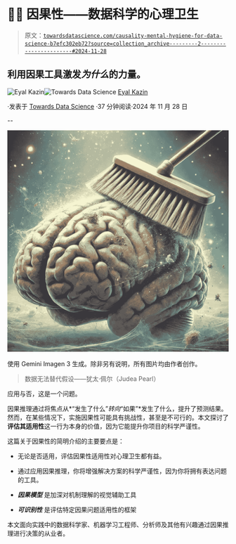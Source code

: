 # 🧠🧹 因果性——数据科学的心理卫生

> 原文：[`towardsdatascience.com/causality-mental-hygiene-for-data-science-b7efc302eb72?source=collection_archive---------2-----------------------#2024-11-28`](https://towardsdatascience.com/causality-mental-hygiene-for-data-science-b7efc302eb72?source=collection_archive---------2-----------------------#2024-11-28)

## 利用因果工具激发*为什么*的力量。

[](https://eyal-kazin.medium.com/?source=post_page---byline--b7efc302eb72--------------------------------)![Eyal Kazin](https://eyal-kazin.medium.com/?source=post_page---byline--b7efc302eb72--------------------------------)[](https://towardsdatascience.com/?source=post_page---byline--b7efc302eb72--------------------------------)![Towards Data Science](https://towardsdatascience.com/?source=post_page---byline--b7efc302eb72--------------------------------) [Eyal Kazin](https://eyal-kazin.medium.com/?source=post_page---byline--b7efc302eb72--------------------------------)

·发表于 [Towards Data Science](https://towardsdatascience.com/?source=post_page---byline--b7efc302eb72--------------------------------) ·37 分钟阅读·2024 年 11 月 28 日

--

![](img/3f42f9efb8d57d7c6417cb07dd8c3b95.png)

使用 Gemini Imagen 3 生成。除非另有说明，所有图片均由作者创作。

> 数据无法替代假设——犹太·佩尔（Judea Pearl）

应用与否，这是一个问题。

因果推理通过将焦点从*“发生了什么”*转向*“如果”*发生了什么，提升了预测结果。然而，在某些情况下，实施因果性可能具有挑战性，甚至是不可行的。本文探讨了**评估其适用性**这一行为本身的价值，因为它能提升你项目的科学严谨性。

这篇关于因果性的简明介绍的主要要点是：

+   无论是否适用，评估因果性适用性对心理卫生都有益。

+   通过应用因果推理，你将增强解决方案的科学严谨性，因为你将拥有表达问题的工具。

+   ***因果模型*** 是加深对机制理解的视觉辅助工具

+   ***可识别性*** 是评估特定因果问题适用性的框架

本文面向实践中的数据科学家、机器学习工程师、分析师及其他有兴趣通过因果推理进行决策的从业者。
